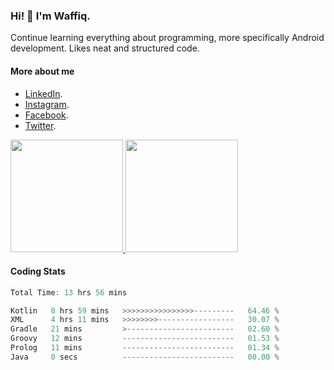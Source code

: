 ### Hi! 👋 I'm Waffiq.

Continue learning everything about programming, more specifically Android development. Likes neat and structured code.

#### More about me 
- [LinkedIn](https://www.linkedin.com/in/waffiqaziz/).
- [Instagram](https://www.instagram.com/waffiqaziz/).
- [Facebook](https://web.facebook.com/WaffiqAziz/).
- [Twitter](https://twitter.com/AzizWaffiq).

<p align="left">
<a href="https://github.com/waffiqaziz">
  <img height="180em" src="https://github-readme-stats-eight-theta.vercel.app/api?username=waffiqaziz&show_icons=true&theme=algolia&include_all_commits=true&count_private=true"/>
  <img height="180em" src="https://github-readme-stats-eight-theta.vercel.app/api/top-langs/?username=waffiqaziz&layout=compact&langs_count=8&theme=algolia"/>
</a>
</p>

#### Coding Stats
<!--START_SECTION:waka-->

```rust
Total Time: 13 hrs 56 mins

Kotlin   8 hrs 59 mins   >>>>>>>>>>>>>>>>---------   64.46 %
XML      4 hrs 11 mins   >>>>>>>>-----------------   30.07 %
Gradle   21 mins         >------------------------   02.60 %
Groovy   12 mins         -------------------------   01.53 %
Prolog   11 mins         -------------------------   01.34 %
Java     0 secs          -------------------------   00.00 %
```

<!--END_SECTION:waka-->
